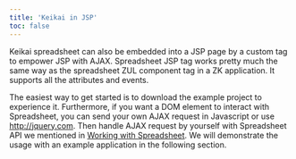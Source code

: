 ```yaml
---
title: 'Keikai in JSP'
toc: false
---
```

Keikai spreadsheet can also be embedded into a JSP page by a custom tag
to empower JSP with AJAX. Spreadsheet JSP tag works pretty much the same way as
the spreadsheet ZUL component tag in a ZK application. It supports all the attributes and events. 

The easiest way to get started is to download the example project to experience it. Furthermore, if you want a DOM element
to interact with Spreadsheet, you can send your own AJAX request in Javascript or use <http://jquery.com>. Then handle AJAX request by
yourself with Spreadsheet API we mentioned in [ Working with Spreadsheet](Working_with_Spreadsheet). We will demonstrate the usage with an example application in the following section.
